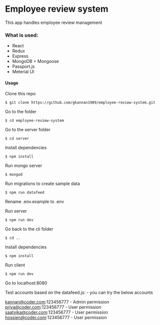 # Employee review system
This app handles employee review management </br>

### What is used:
- React 
- Redux
- Express
- MongoDB + Mongoose
- Passport.js
- Meterial UI

#### Usage 
Clone this repo
```
$ git clone https://github.com/gkannan1989/employee-review-system.git
```

Go to the folder
```
$ cd employee-review-system
```

Go to the server folder
```
$ cd server
```

Install dependencies
```
$ npm install
```

Run mongo server
```
$ mongod
```

Run migrations to create sample data
```
$ npm run datafeed
```

Rename .env.example to .env

Run server
```
$ npm run dev
```

Go back to the cli folder
```
$ cd ..
```

Install dependencies
```
$ npm install
```

Run client
```
$ npm run dev
```

Go to localhost:8080

Test accounts based on the datafeed.js: - you can try the below accounts 

kannan@coder.com:123456777 - Admin permission</br>
priya@coder.com:123456777 - User permission</br>
saatvika@coder.com:123456777 - User permission</br>
hossien@coder.com:123456777 - User permission</br>

